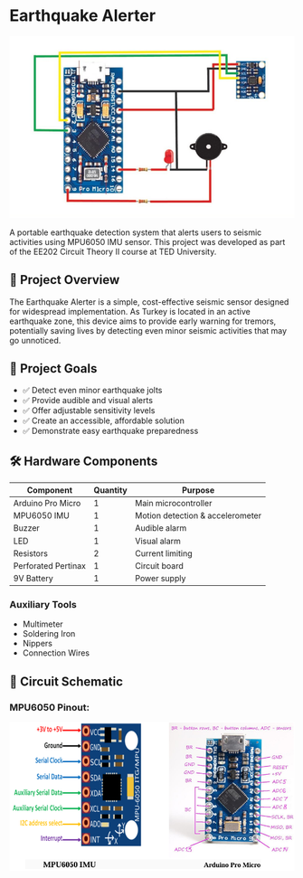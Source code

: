 # Earthquake Alerter

![Diagram](schematics/Circuit_Diagram.png)

A portable earthquake detection system that alerts users to seismic activities using MPU6050 IMU sensor. This project was developed as part of the EE202 Circuit Theory II course at TED University.

## 🚨 Project Overview

The Earthquake Alerter is a simple, cost-effective seismic sensor designed for widespread implementation. As Turkey is located in an active earthquake zone, this device aims to provide early warning for tremors, potentially saving lives by detecting even minor seismic activities that may go unnoticed.

## 🎯 Project Goals

- ✅ Detect even minor earthquake jolts
- ✅ Provide audible and visual alerts
- ✅ Offer adjustable sensitivity levels
- ✅ Create an accessible, affordable solution
- ✅ Demonstrate easy earthquake preparedness

## 🛠️ Hardware Components

| Component | Quantity | Purpose |
|-----------|----------|---------|
| Arduino Pro Micro | 1 | Main microcontroller |
| MPU6050 IMU | 1 | Motion detection & accelerometer |
| Buzzer | 1 | Audible alarm |
| LED | 1 | Visual alarm |
| Resistors | 2 | Current limiting |
| Perforated Pertinax | 1 | Circuit board |
| 9V Battery | 1 | Power supply |

### Auxiliary Tools
- Multimeter
- Soldering Iron
- Nippers
- Connection Wires

## 🔌 Circuit Schematic

### MPU6050 Pinout:

![Pinout](media/Pinout.png)
